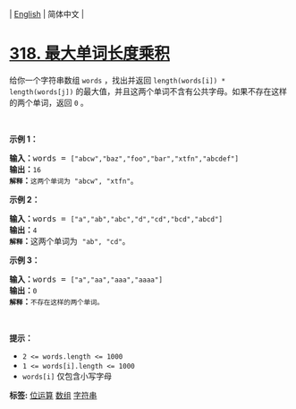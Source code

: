 | [English](README_EN.md) | 简体中文 |

# [318. 最大单词长度乘积](https://leetcode-cn.com/problems/maximum-product-of-word-lengths)
<p>给你一个字符串数组&nbsp;<code>words</code> ，找出并返回 <code>length(words[i]) * length(words[j])</code>&nbsp;的最大值，并且这两个单词不含有公共字母。如果不存在这样的两个单词，返回 <code>0</code> 。</p>

<p>&nbsp;</p>

<p><strong>示例&nbsp;1：</strong></p>

<pre>
<strong>输入：</strong>words = <code>["abcw","baz","foo","bar","xtfn","abcdef"]</code>
<strong>输出：</strong><code>16 
<strong>解释</strong></code><strong>：</strong><code>这两个单词为<strong> </strong>"abcw", "xtfn"</code>。</pre>

<p><strong>示例 2：</strong></p>

<pre>
<strong>输入：</strong>words = <code>["a","ab","abc","d","cd","bcd","abcd"]</code>
<strong>输出：</strong><code>4 
<strong>解释</strong></code><strong>：</strong>这两个单词为 <code>"ab", "cd"</code>。</pre>

<p><strong>示例 3：</strong></p>

<pre>
<strong>输入：</strong>words = <code>["a","aa","aaa","aaaa"]</code>
<strong>输出：</strong><code>0 
<strong>解释</strong></code><strong>：</strong><code>不存在这样的两个单词。</code>
</pre>

<p>&nbsp;</p>

<p><strong>提示：</strong></p>

<ul>
	<li><code>2 &lt;= words.length &lt;= 1000</code></li>
	<li><code>1 &lt;= words[i].length &lt;= 1000</code></li>
	<li><code>words[i]</code>&nbsp;仅包含小写字母</li>
</ul>

**标签:**  [位运算](https://leetcode-cn.com/tag/bit-manipulation) [数组](https://leetcode-cn.com/tag/array) [字符串](https://leetcode-cn.com/tag/string) 